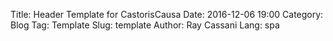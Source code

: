 Title: Header Template for CastorisCausa
Date: 2016-12-06 19:00
Category: Blog
Tag: Template
Slug: template
Author: Ray Cassani
Lang: spa
